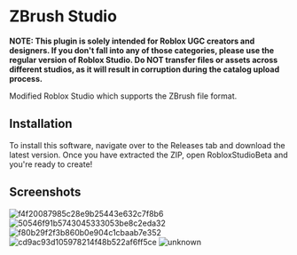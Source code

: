 # ZBrush Studio
**NOTE: This plugin is solely intended for Roblox UGC creators and designers. If you don't fall into any of those categories, please use the regular version of Roblox Studio. Do NOT transfer files or assets across different studios, as it will result in corruption during the catalog upload process.**

 Modified Roblox Studio which supports the ZBrush file format. 

## Installation

To install this software, navigate over to the Releases tab and download the latest version. Once you have extracted the ZIP, open RobloxStudioBeta and you're ready to create!

## Screenshots
![f4f20087985c28e9b25443e632c7f8b6](https://user-images.githubusercontent.com/82979680/115670325-2620aa80-a2fe-11eb-99bd-d81849ca95c0.png)
![50546f91b5743045333053be8c2eda32](https://user-images.githubusercontent.com/82979680/115667919-41d68180-a2fb-11eb-872a-2ffe07225acf.png)
![f80b29f2f3b860b0e904c1cbaab7e352](https://user-images.githubusercontent.com/82979680/115670402-3b95d480-a2fe-11eb-9695-53da5b0dc8b4.png)
![cd9ac93d105978214f48b522af6ff5ce](https://user-images.githubusercontent.com/82979680/115670557-654efb80-a2fe-11eb-8bef-f7c72f4c5ad6.png)
![unknown](https://user-images.githubusercontent.com/82979680/115668063-7b0ef180-a2fb-11eb-8217-4722d8e9551b.png)
